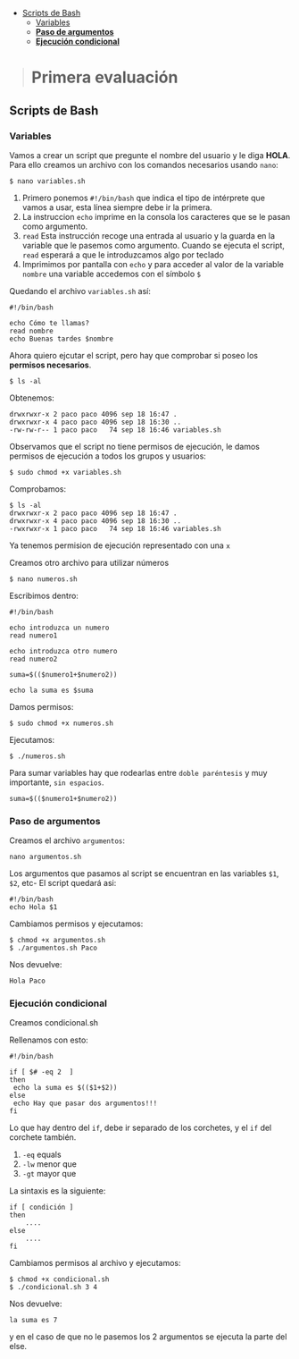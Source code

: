 
- [Scripts de Bash](#scripts-de-bash)
  - [Variables](#variables)
  - [**Paso de argumentos**](#paso-de-argumentos)
  - [**Ejecución condicional**](#ejecución-condicional)


># Primera evaluación

## Scripts de Bash

### Variables

Vamos a crear un script que pregunte el nombre del usuario y le diga **HOLA**. Para ello creamos un archivo con los comandos necesarios usando `nano`:


~~~
$ nano variables.sh
~~~
1.  Primero ponemos `#!/bin/bash` que indica el tipo de intérprete que vamos a usar, esta línea siempre debe ir la primera.
2.  La instruccion `echo` imprime en la consola los caracteres que se le pasan como argumento.
3.  `read` Esta instrucción recoge una entrada al usuario y la guarda en la variable que le pasemos como argumento. Cuando se ejecuta el script, `read` esperará a que le introduzcamos algo por teclado
4.  Imprimimos por pantalla con `echo` y para acceder al valor de la variable `nombre` una variable accedemos con el símbolo `$`

Quedando el archivo `variables.sh` así:
~~~
#!/bin/bash

echo Cómo te llamas?
read nombre
echo Buenas tardes $nombre
~~~

Ahora quiero ejcutar el script, pero hay que comprobar si poseo los **permisos necesarios**.
~~~
$ ls -al
~~~
Obtenemos:
~~~
drwxrwxr-x 2 paco paco 4096 sep 18 16:47 .
drwxrwxr-x 4 paco paco 4096 sep 18 16:30 ..
-rw-rw-r-- 1 paco paco   74 sep 18 16:46 variables.sh
~~~

Observamos que el script no tiene permisos de ejecución, le damos permisos de ejecución a todos los grupos y usuarios:
~~~
$ sudo chmod +x variables.sh
~~~
Comprobamos:
~~~
$ ls -al
drwxrwxr-x 2 paco paco 4096 sep 18 16:47 .
drwxrwxr-x 4 paco paco 4096 sep 18 16:30 ..
-rwxrwxr-x 1 paco paco   74 sep 18 16:46 variables.sh
~~~
Ya tenemos permision de ejecución representado con una `x`

Creamos otro archivo para utilizar números
~~~
$ nano numeros.sh
~~~
Escribimos dentro:
~~~
#!/bin/bash

echo introduzca un numero
read numero1

echo introduzca otro numero
read numero2

suma=$(($numero1+$numero2))

echo la suma es $suma
~~~
Damos permisos:
~~~
$ sudo chmod +x numeros.sh
~~~
Ejecutamos:
~~~
$ ./numeros.sh
~~~

Para sumar variables hay que rodearlas entre `doble paréntesis` y muy importante, `sin espacios`.
~~~
suma=$(($numero1+$numero2))
~~~

### **Paso de argumentos**

Creamos el archivo `argumentos`:
~~~
nano argumentos.sh
~~~
Los argumentos que pasamos al script se encuentran en las variables `$1`, `$2`, etc- El script quedará asi:
~~~
#!/bin/bash
echo Hola $1
~~~
Cambiamos permisos y ejecutamos:
~~~
$ chmod +x argumentos.sh
$ ./argumentos.sh Paco
~~~
Nos devuelve:
~~~
Hola Paco
~~~

### **Ejecución condicional**

Creamos condicional.sh

Rellenamos con esto:
~~~
#!/bin/bash

if [ $# -eq 2  ]
then 
 echo la suma es $(($1+$2))
else
 echo Hay que pasar dos argumentos!!!
fi
~~~
Lo que hay dentro del `if`, debe ir separado de los corchetes, y el `if` del corchete también.

1. `-eq` equals
2. `-lw` menor que
3. `-gt` mayor que

La sintaxis es la siguiente:
~~~
if [ condición ]
then
    ....
else
    ....
fi
~~~
Cambiamos permisos al archivo y ejecutamos:
~~~
$ chmod +x condicional.sh
$ ./condicional.sh 3 4
~~~
Nos devuelve:
~~~
la suma es 7
~~~
y en el caso de que no le pasemos los 2 argumentos se ejecuta la parte del else.